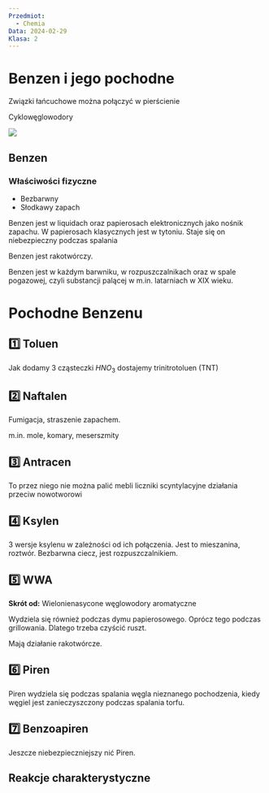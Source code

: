 ```yaml
---
Przedmiot:
  - Chemia
Data: 2024-02-29
Klasa: 2
---
```

# Benzen i jego pochodne

Związki łańcuchowe można połączyć w pierścienie

Cyklowęglowodory

![](Pasted%20image%2020240304141815.png)

## Benzen

### Właściwości fizyczne

- Bezbarwny
- Słodkawy zapach

Benzen jest w liquidach oraz papierosach elektronicznych jako nośnik zapachu. W papierosach klasycznych jest w tytoniu. Staje się on niebezpieczny podczas spalania

Benzen jest rakotwórczy.

Benzen jest w każdym barwniku, w rozpuszczalnikach oraz w spale pogazowej, czyli substancji palącej w m.in. latarniach w XIX wieku.

# Pochodne Benzenu

## 1️⃣ Toluen

Jak dodamy 3 cząsteczki $HNO_3$ dostajemy trinitrotoluen (TNT)

## 2️⃣ Naftalen

Fumigacja, straszenie zapachem.

m.in. mole, komary, meserszmity

## 3️⃣ Antracen

To przez niego nie można palić mebli
liczniki scyntylacyjne
działania przeciw nowotworowi

## 4️⃣ Ksylen

3 wersje ksylenu w zależności od ich połączenia. Jest to mieszanina, roztwór. Bezbarwna ciecz, jest rozpuszczalnikiem.

## 5️⃣ WWA

**Skrót od:** Wielonienasycone węglowodory aromatyczne

Wydziela się również podczas dymu papierosowego. Oprócz tego podczas grillowania. Dlatego trzeba czyścić ruszt.

Mają działanie rakotwórcze.

## 6️⃣ Piren

Piren wydziela się podczas spalania węgla nieznanego pochodzenia, kiedy węgiel jest zanieczyszczony podczas spalania torfu.

## 7️⃣ Benzoapiren

Jeszcze niebezpieczniejszy nić Piren.

## Reakcje charakterystyczne